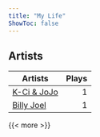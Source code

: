 ```yaml
---
title: "My Life"
ShowToc: false
---
```


## Artists
Artists | Plays 
----- | -----: 
[K-Ci & JoJo](/artists/k-ci-jojo-40230) | 1
[Billy Joel](/artists/billy-joel-4684) | 1

{{< more >}}